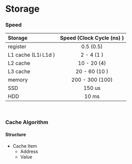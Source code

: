 # Storage

### Speed

| Storage               | Speed (Clock Cycle (ns) ) |
| :-------------------- | :-----------------------: |
| register              |        0.5  (0.5)         |
| L1 cache  (L1i  L1d ) |        2 - 4 (1 )         |
| L2 cache              |        10 - 20 (4)        |
| L3 cache              |       20 - 60 (10 )       |
| memory                |      200 - 300 (100)      |
| SSD                   |          150 us           |
| HDD                   |           10 ms           |

​                  

### Cache Algorithm

#### Structure

* Cache Item 
  * Address
  * Value 
